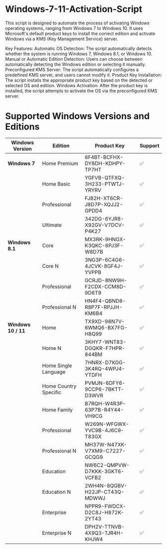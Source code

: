 # Windows-7-11-Activation-Script
This script is designed to automate the process of activating Windows operating systems, ranging from Windows 7 to Windows 10. It uses Microsoft's default product keys to install the correct edition and activate Windows via a KMS (Key Management Service) server.

Key Features:
Automatic OS Detection: The script automatically detects whether the system is running Windows 7, Windows 8.1, or Windows 10.
Manual or Automatic Edition Detection: Users can choose between automatically detecting the Windows edition or selecting it manually.
Preconfigured KMS Server: The script automatically configures a predefined KMS server, and users cannot modify it.
Product Key Installation: The script installs the appropriate product key based on the detected or selected OS and edition.
Windows Activation: After the product key is installed, the script attempts to activate the OS via the preconfigured KMS server.

# Supported Windows Versions and Editions

| **Windows Version**   | **Edition**               | **Product Key**                             | **Support** |
|-----------------------|---------------------------|---------------------------------------------|-------------|
| **Windows 7**         | Home Premium               | 6F4BT-BCFHX-DY8DH-KDHPY-TP7HT              | ✅          |
|                       | Home Basic                 | YGFVB-QTFXQ-3H233-PTWTJ-YRYRV              | ✅          |
|                       | Professional               | FJ82H-XT6CR-J8D7P-XQJJ2-GPDD4              | ✅          |
|                       | Ultimate                   | 342DG-6YJR8-X92GV-V7DCV-P4K27              | ✅          |
| **Windows 8.1**       | Core                       | MX3RK-9HNGX-K3QKC-6PJ3F-W8D7B              | ✅          |
|                       | Core N                     | 3NG3P-6C4G6-4JCVK-8GF4J-YVPPB              | ✅          |
|                       | Professional               | GCRJD-8NW9H-F2CDX-CCM8D-9D6T9              | ✅          |
|                       | Professional N             | HN4F4-QBND8-R8P7F-RPJJH-KM6B4              | ✅          |
| **Windows 10 / 11**   | Home                       | TX9XD-98N7V-6WMQ6-BX7FG-H8Q99              | ✅          |
|                       | Home N                     | 3KHY7-WNT83-DGQKR-F7HPR-844BM              | ✅          |
|                       | Home Single Language       | 7HNRX-D7KGG-3K4RQ-4WPJ4-YTDFH              | ✅          |
|                       | Home Country Specific      | PVMJN-6DFY6-9CCP6-7BKTT-D3WVR              | ✅          |
|                       | Home Family                | B7RQH-W4R3P-63P7B-R4Y44-VH9CG              | ✅          |
|                       | Professional               | W269N-WFGWX-YVC9B-4J6C9-T83GX              | ✅          |
|                       | Professional N             | MH37W-N47XK-V7XM9-C7227-GCQG9              | ✅          |
|                       | Education                  | NW6C2-QMPVW-D7KKK-3GKT6-VCFB2              | ✅          |
|                       | Education N                | 2WH4N-8QGBV-H22JP-CT43Q-MDWWJ              | ✅          |
|                       | Enterprise                 | NPPR9-FWDCX-D2C8J-H872K-2YT43              | ✅          |
|                       | Enterprise N               | DPH2V-TTNVB-4X9Q3-TJR4H-KHJW4              | ✅          |

